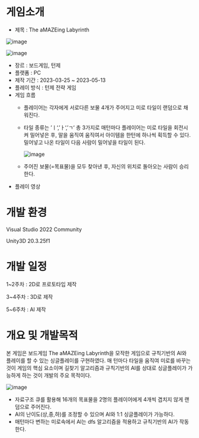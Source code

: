 # 게임소개
- 제목 : The aMAZEing Labyrinth

![image](https://github.com/ericj4ngdev/BoardGame/assets/108036322/36f05065-da6d-410e-87a3-4f2940c2f08c)

![image](https://github.com/ericj4ngdev/BoardGame/assets/108036322/24afd4df-301c-4fdc-99ec-3eb481c88811)


- 장르 : 보드게임, 턴제
- 플랫폼 : PC
- 제작 기간 : 2023-03-25 ~ 2023-05-13
- 플레이 방식 : 턴제 전략 게임
- 게임 흐름
    - 플레이어는 각자에게 서로다른 보물 4개가 주어지고 미로 타일이 랜덤으로 채워진다.
    - 타일 종류는 ’ㅣ‘,’ㅏ‘,’ㄱ‘ 총 3가지로 매턴마다 플레이어는 미로 타일을 회전시켜 밀어넣은 후, 말을 움직여 움직여서 아이템을 한턴에 하나씩 획득할 수 있다. 밀어넣고 나온 타일이 다음 사람이 밀어넣을 타일이 된다.
        
        ![image](https://github.com/ericj4ngdev/BoardGame/assets/108036322/e28480bf-ca50-4092-9f7c-ab85f7b92105)
        
    - 주어진 보물(=목표물)을 모두 찾아낸 후, 자신의 위치로 돌아오는 사람이 승리한다.
- 플레이 영상


# 개발 환경
Visual Studio 2022 Community

Unity3D 20.3.25f1

# 개발 일정

1~2주차 : 2D로 프로토타입 제작

3~4주차 : 3D로 제작

5~6주차 : AI 제작

# 개요 및 개발목적

본 게임은 보드게임 The aMAZEing Labyrinth을 모작한 게임으로 규칙기반의 AI와 플레이를 할 수 있는 싱글플레이를 구현하였다. 매 턴마다 타일을 움직여 미로를 바꾸는 것이 게임의 핵심 요소이며 길찾기 알고리즘과 규칙기반의 AI를 상대로 싱글플레이가 가능하게 하는 것이 개발의 주요 목적이다.

![image](https://github.com/ericj4ngdev/BoardGame/assets/108036322/67d501fe-388d-4925-8187-ce363e61778f)

- 자료구조 큐를 활용해 16개의 목표물을 2명의 플레이어에게 4개씩 겹치지 않게 랜덤으로 주어진다.
- AI의 난이도(상,중,하)를 조정할 수 있으며 AI와 1:1 싱글플레이가 가능하다.
- 매턴마다 변하는 미로속에서 AI는 dfs 알고리즘을 적용하고 규칙기반의 AI가 작동한다.
